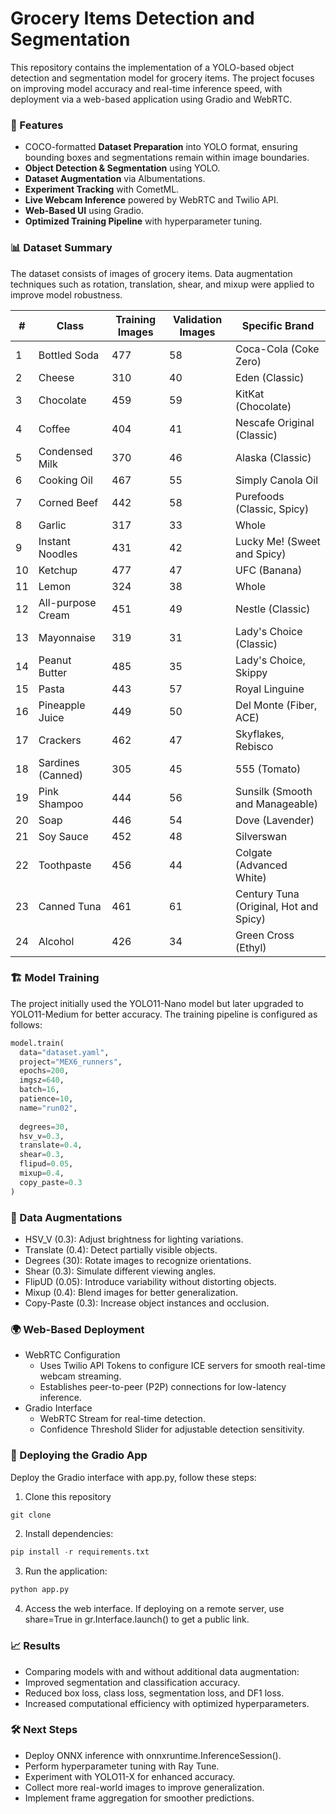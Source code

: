 # Grocery Items Detection and Segmentation

This repository contains the implementation of a YOLO-based object detection and segmentation model for grocery items. The project focuses on improving model accuracy and real-time inference speed, with deployment via a web-based application using Gradio and WebRTC.

### 📌 Features
- COCO-formatted **Dataset Preparation** into YOLO format, ensuring bounding boxes and segmentations remain within image boundaries.
- **Object Detection & Segmentation** using YOLO.
- **Dataset Augmentation** via Albumentations.
- **Experiment Tracking** with CometML.
- **Live Webcam Inference** powered by WebRTC and Twilio API.
- **Web-Based UI** using Gradio.
- **Optimized Training Pipeline** with hyperparameter tuning.

### 📊 Dataset Summary

The dataset consists of images of grocery items. Data augmentation techniques such as rotation, translation, shear, and mixup were applied to improve model robustness.

<div align="center">
  
| #  | Class              | Training Images | Validation Images | Specific Brand                               |
|----|--------------------|-----------------|-------------------|----------------------------------------------|
| 1  | Bottled Soda       | 477             | 58                | Coca-Cola (Coke Zero)                        |
| 2  | Cheese             | 310             | 40                | Eden (Classic)                               |
| 3  | Chocolate          | 459             | 59                | KitKat (Chocolate)                           |
| 4  | Coffee             | 404             | 41                | Nescafe Original (Classic)                   |
| 5  | Condensed Milk     | 370             | 46                | Alaska (Classic)                             |
| 6  | Cooking Oil        | 467             | 55                | Simply Canola Oil                            |
| 7  | Corned Beef        | 442             | 58                | Purefoods (Classic, Spicy)                   |
| 8  | Garlic             | 317             | 33                | Whole                                        |
| 9  | Instant Noodles    | 431             | 42                | Lucky Me! (Sweet and Spicy)                  |
| 10 | Ketchup            | 477             | 47                | UFC (Banana)                                 |
| 11 | Lemon              | 324             | 38                | Whole                                        |
| 12 | All-purpose Cream  | 451             | 49                | Nestle (Classic)                             |
| 13 | Mayonnaise         | 319             | 31                | Lady's Choice (Classic)                      |
| 14 | Peanut Butter      | 485             | 35                | Lady's Choice, Skippy                        |
| 15 | Pasta              | 443             | 57                | Royal Linguine                               |
| 16 | Pineapple Juice    | 449             | 50                | Del Monte (Fiber, ACE)                       |
| 17 | Crackers           | 462             | 47                | Skyflakes, Rebisco                           |
| 18 | Sardines (Canned)  | 305             | 45                | 555 (Tomato)                                 |
| 19 | Pink Shampoo       | 444             | 56                | Sunsilk (Smooth and Manageable)              |
| 20 | Soap               | 446             | 54                | Dove (Lavender)                              |
| 21 | Soy Sauce          | 452             | 48                | Silverswan                                   |
| 22 | Toothpaste         | 456             | 44                | Colgate (Advanced White)                     |
| 23 | Canned Tuna        | 461             | 61                | Century Tuna (Original, Hot and Spicy)       |
| 24 | Alcohol            | 426             | 34                | Green Cross (Ethyl)                          |

</div> 

### 🏗 Model Training

The project initially used the YOLO11-Nano model but later upgraded to YOLO11-Medium for better accuracy. The training pipeline is configured as follows:

```python
model.train(
  data="dataset.yaml",
  project="MEX6_runners",
  epochs=200,
  imgsz=640,
  batch=16,
  patience=10,
  name="run02",
  
  degrees=30,
  hsv_v=0.3,
  translate=0.4,
  shear=0.3,
  flipud=0.05,
  mixup=0.4,
  copy_paste=0.3
)
```

### 🔧 Data Augmentations

- HSV_V (0.3): Adjust brightness for lighting variations.
- Translate (0.4): Detect partially visible objects.
- Degrees (30): Rotate images to recognize orientations.
- Shear (0.3): Simulate different viewing angles.
- FlipUD (0.05): Introduce variability without distorting objects.
- Mixup (0.4): Blend images for better generalization.
- Copy-Paste (0.3): Increase object instances and occlusion.

### 🌍 Web-Based Deployment

- WebRTC Configuration
  - Uses Twilio API Tokens to configure ICE servers for smooth real-time webcam streaming.
  - Establishes peer-to-peer (P2P) connections for low-latency inference.
- Gradio Interface
  - WebRTC Stream for real-time detection.
  - Confidence Threshold Slider for adjustable detection sensitivity.

### 🚀 Deploying the Gradio App

Deploy the Gradio interface with app.py, follow these steps:

1. Clone this repository

```python
git clone 
```

2. Install dependencies:

```python
pip install -r requirements.txt
```

3. Run the application:

```python
python app.py
```

4. Access the web interface. If deploying on a remote server, use share=True in gr.Interface.launch() to get a public link.

### 📈 Results

- Comparing models with and without additional data augmentation:
- Improved segmentation and classification accuracy.
- Reduced box loss, class loss, segmentation loss, and DF1 loss.
- Increased computational efficiency with optimized hyperparameters.

### 🛠 Next Steps

- Deploy ONNX inference with onnxruntime.InferenceSession().
- Perform hyperparameter tuning with Ray Tune.
- Experiment with YOLO11-X for enhanced accuracy.
- Collect more real-world images to improve generalization.
- Implement frame aggregation for smoother predictions.
